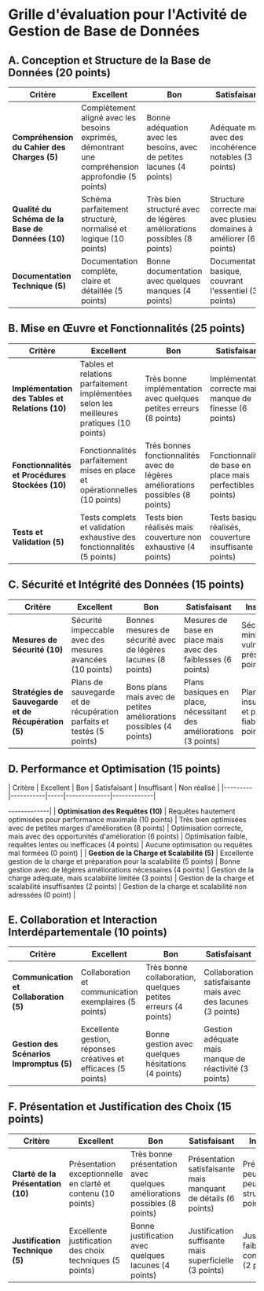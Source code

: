# Grille d'évaluation pour l'Activité de Gestion de Base de Données

## A. Conception et Structure de la Base de Données (20 points)

| Critère | Excellent | Bon | Satisfaisant | Insuffisant | Non réalisé |
|---------|-----------|-----|--------------|-------------|-------------|
| **Compréhension du Cahier des Charges (5)** | Complètement aligné avec les besoins exprimés, démontrant une compréhension approfondie (5 points) | Bonne adéquation avec les besoins, avec de petites lacunes (4 points) | Adéquate mais avec des incohérences notables (3 points) | Peu aligné avec les besoins, compréhension de surface (2 points) | Pas aligné ou non adressé (0 point) |
| **Qualité du Schéma de la Base de Données (10)** | Schéma parfaitement structuré, normalisé et logique (10 points) | Très bien structuré avec de légères améliorations possibles (8 points) | Structure correcte mais avec plusieurs domaines à améliorer (6 points) | Structure de base présente mais avec des erreurs significatives (4 points) | Schéma mal structuré ou non réalisé (0 point) |
| **Documentation Technique (5)** | Documentation complète, claire et détaillée (5 points) | Bonne documentation avec quelques manques (4 points) | Documentation basique, couvrant l'essentiel (3 points) | Documentation insuffisante et peu claire (2 points) | Aucune documentation ou très pauvre (0 point) |

## B. Mise en Œuvre et Fonctionnalités (25 points)

| Critère | Excellent | Bon | Satisfaisant | Insuffisant | Non réalisé |
|---------|-----------|-----|--------------|-------------|-------------|
| **Implémentation des Tables et Relations (10)** | Tables et relations parfaitement implémentées selon les meilleures pratiques (10 points) | Très bonne implémentation avec quelques petites erreurs (8 points) | Implémentation correcte mais manque de finesse (6 points) | Erreurs significatives dans l'implémentation (4 points) | Implémentation incorrecte ou non réalisée (0 point) |
| **Fonctionnalités et Procédures Stockées (10)** | Fonctionnalités parfaitement mises en place et opérationnelles (10 points) | Très bonnes fonctionnalités avec de légères améliorations possibles (8 points) | Fonctionnalités de base en place mais perfectibles (6 points) | Fonctionnalités limitées et peu efficaces (4 points) | Fonctionnalités inadéquates ou non réalisées (0 point) |
| **Tests et Validation (5)** | Tests complets et validation exhaustive des fonctionnalités (5 points) | Tests bien réalisés mais couverture non exhaustive (4 points) | Tests basiques réalisés, couverture insuffisante (3 points) | Peu de tests et validation insuffisante (2 points) | Aucun test ou validation effectuée (0 point) |

## C. Sécurité et Intégrité des Données (15 points)

| Critère | Excellent | Bon | Satisfaisant | Insuffisant | Non réalisé |
|---------|-----------|-----|--------------|-------------|-------------|
| **Mesures de Sécurité (10)** | Sécurité impeccable avec des mesures avancées (10 points) | Bonnes mesures de sécurité avec de légères lacunes (8 points) | Mesures de base en place mais avec des faiblesses (6 points) | Sécurité minimale, vulnérabilités présentes (4 points) | Absence de mesures de sécurité ou graves lacunes (0 point) |
| **Stratégies de Sauvegarde et de Récupération (5)** | Plans de sauvegarde et de récupération parfaits et testés (5 points) | Bons plans mais avec de petites améliorations possibles (4 points) | Plans basiques en place, nécessitant des améliorations (3 points) | Plans insuffisants et peu fiables (2 points) | Aucun plan ou plans non fonctionnels (0 point) |

## D. Performance et Optimisation (15 points)

| Critère | Excellent | Bon | Satisfaisant | Insuffisant | Non réalisé |
|---------|-----------|-----|--------------|-------------|

-------------|
| **Optimisation des Requêtes (10)** | Requêtes hautement optimisées pour performance maximale (10 points) | Très bien optimisées avec de petites marges d'amélioration (8 points) | Optimisation correcte, mais avec des opportunités d'amélioration (6 points) | Optimisation faible, requêtes lentes ou inefficaces (4 points) | Aucune optimisation ou requêtes mal formées (0 point) |
| **Gestion de la Charge et Scalabilité (5)** | Excellente gestion de la charge et préparation pour la scalabilité (5 points) | Bonne gestion avec de légères améliorations nécessaires (4 points) | Gestion de la charge adéquate, mais scalabilité limitée (3 points) | Gestion de la charge et scalabilité insuffisantes (2 points) | Gestion de la charge et scalabilité non adressées (0 point) |

## E. Collaboration et Interaction Interdépartementale (10 points)

| Critère | Excellent | Bon | Satisfaisant | Insuffisant | Non réalisé |
|---------|-----------|-----|--------------|-------------|-------------|
| **Communication et Collaboration (5)** | Collaboration et communication exemplaires (5 points) | Très bonne collaboration, quelques petites erreurs (4 points) | Collaboration satisfaisante mais avec des lacunes (3 points) | Collaboration et communication faibles (2 points) | Aucune collaboration ou communication (0 point) |
| **Gestion des Scénarios Impromptus (5)** | Excellente gestion, réponses créatives et efficaces (5 points) | Bonne gestion avec quelques hésitations (4 points) | Gestion adéquate mais manque de réactivité (3 points) | Gestion insuffisante des scénarios (2 points) | Aucune gestion ou réponses inadéquates (0 point) |

## F. Présentation et Justification des Choix (15 points)

| Critère | Excellent | Bon | Satisfaisant | Insuffisant | Non réalisé |
|---------|-----------|-----|--------------|-------------|-------------|
| **Clarté de la Présentation (10)** | Présentation exceptionnelle en clarté et contenu (10 points) | Très bonne présentation avec quelques améliorations possibles (8 points) | Présentation satisfaisante mais manquant de détails (6 points) | Présentation peu claire et peu structurée (4 points) | Présentation inadéquate ou non réalisée (0 point) |
| **Justification Technique (5)** | Excellente justification des choix techniques (5 points) | Bonne justification avec quelques lacunes (4 points) | Justification suffisante mais superficielle (3 points) | Justifications faibles et peu convaincantes (2 points) | Aucune justification ou explications incorrectes (0 point) |
